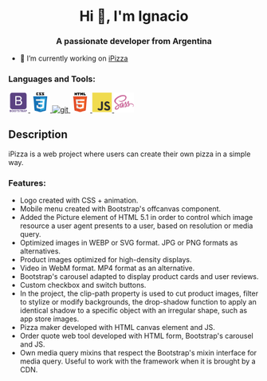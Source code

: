 <h1 align="center">Hi 👋, I'm Ignacio</h1>
<h3 align="center">A passionate developer from Argentina</h3>

- 🔭 I’m currently working on [iPizza](https://ignaciogz.github.io/ipizza/)


<h3 align="left">Languages and Tools:</h3>
<p align="left"> <a href="https://getbootstrap.com" target="_blank"> <img src="https://raw.githubusercontent.com/devicons/devicon/master/icons/bootstrap/bootstrap-plain-wordmark.svg" alt="bootstrap" width="40" height="40"/> </a> <a href="https://www.w3schools.com/css/" target="_blank"> <img src="https://raw.githubusercontent.com/devicons/devicon/master/icons/css3/css3-original-wordmark.svg" alt="css3" width="40" height="40"/> </a> <a href="https://git-scm.com/" target="_blank"> <img src="https://www.vectorlogo.zone/logos/git-scm/git-scm-icon.svg" alt="git" width="40" height="40"/> </a> <a href="https://www.w3.org/html/" target="_blank"> <img src="https://raw.githubusercontent.com/devicons/devicon/master/icons/html5/html5-original-wordmark.svg" alt="html5" width="40" height="40"/> </a> <a href="https://developer.mozilla.org/en-US/docs/Web/JavaScript" target="_blank"> <img src="https://raw.githubusercontent.com/devicons/devicon/master/icons/javascript/javascript-original.svg" alt="javascript" width="40" height="40"/> </a> <a href="https://sass-lang.com" target="_blank"> <img src="https://raw.githubusercontent.com/devicons/devicon/master/icons/sass/sass-original.svg" alt="sass" width="40" height="40"/> </a> </p>

<h2 align="left">Description</h2>
<p align="left">iPizza is a web project where users can create their own pizza in a simple way.</p>

<h3 align="left">Features:</h3>

- Logo created with CSS + animation.
- Mobile menu created with Bootstrap's offcanvas component.
- Added the Picture element of HTML 5.1 in order to control which image resource a user agent presents to a user, based on resolution or media query.
- Optimized images in WEBP or SVG format. JPG or PNG formats as alternatives.
- Product images optimized for high-density displays.
- Video in WebM format. MP4 format as an alternative.
- Bootstrap's carousel adapted to display product cards and user reviews.
- Custom checkbox and switch buttons.
- In the project, the clip-path property is used to cut product images, filter to stylize or modify backgrounds, the drop-shadow function to apply an identical shadow to a specific object with an irregular shape, such as app store images.
- Pizza maker developed with HTML canvas element and JS.
- Order quote web tool developed with HTML form, Bootstrap's carousel and JS.
- Own media query mixins that respect the Bootstrap's mixin interface for media query. Useful to work with the framework when it is brought by a CDN.